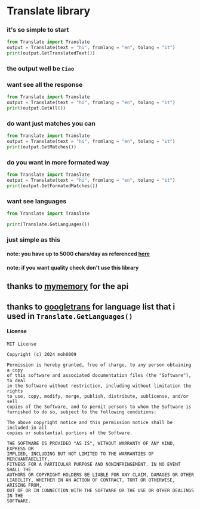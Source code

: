 # Translate library
### it's so simple to start
```python
from Translate import Translate
output = Translate(text = "hi", fromlang = "en", tolang = "it")
print(output.GetTranslatedText())
```

### the output well be `Ciao`
### want see all the response

```python
from Translate import Translate
output = Translate(text = "hi", fromlang = "en", tolang = "it")
print(output.GetAll())
```
### do want just matches you can
```python
from Translate import Translate
output = Translate(text = "hi", fromlang = "en", tolang = "it")
print(output.GetMatches())
```
### do you want in more formated way
```python
from Translate import Translate
output = Translate(text = "hi", fromlang = "en", tolang = "it")
print(output.GetFormatedMatches())
```
### want see languages
```python
from Translate import Translate

print(Translate.GetLanguages())
```
### just simple as this

#### note: you have up to 5000 chars/day as referenced [here](https://mymemory.translated.net/doc/usagelimits.php)

#### note: if you want quality check don't use this library

## thanks to [mymemory](https://mymemory.translated.net/) for the api 
## thanks to [googletrans](https://py-googletrans.readthedocs.io/en/latest/#googletrans-languages) for language list that i used in `Translate.GetLanguages()`

#### License
```
MIT License

Copyright (c) 2024 moh0009

Permission is hereby granted, free of charge, to any person obtaining a copy
of this software and associated documentation files (the "Software"), to deal
in the Software without restriction, including without limitation the rights
to use, copy, modify, merge, publish, distribute, sublicense, and/or sell
copies of the Software, and to permit persons to whom the Software is
furnished to do so, subject to the following conditions:

The above copyright notice and this permission notice shall be included in all
copies or substantial portions of the Software.

THE SOFTWARE IS PROVIDED "AS IS", WITHOUT WARRANTY OF ANY KIND, EXPRESS OR
IMPLIED, INCLUDING BUT NOT LIMITED TO THE WARRANTIES OF MERCHANTABILITY,
FITNESS FOR A PARTICULAR PURPOSE AND NONINFRINGEMENT. IN NO EVENT SHALL THE
AUTHORS OR COPYRIGHT HOLDERS BE LIABLE FOR ANY CLAIM, DAMAGES OR OTHER
LIABILITY, WHETHER IN AN ACTION OF CONTRACT, TORT OR OTHERWISE, ARISING FROM,
OUT OF OR IN CONNECTION WITH THE SOFTWARE OR THE USE OR OTHER DEALINGS IN THE
SOFTWARE.
```